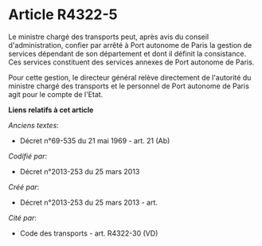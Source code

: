 # Article R4322-5

Le ministre chargé des transports peut, après avis du conseil d'administration, confier par arrêté à Port autonome de Paris
la gestion de services dépendant de son département et dont il définit la consistance. Ces services constituent des services
annexes de Port autonome de Paris.

Pour cette gestion, le directeur général relève directement de l'autorité du ministre chargé des transports et le personnel
de Port autonome de Paris agit pour le compte de l'Etat.

**Liens relatifs à cet article**

_Anciens textes_:

  - Décret n°69-535 du 21 mai 1969 - art. 21 (Ab)

_Codifié par_:

  - Décret n°2013-253 du 25 mars 2013

_Créé par_:

  - Décret n°2013-253 du 25 mars 2013 - art.

_Cité par_:

  - Code des transports - art. R4322-30 (VD)

